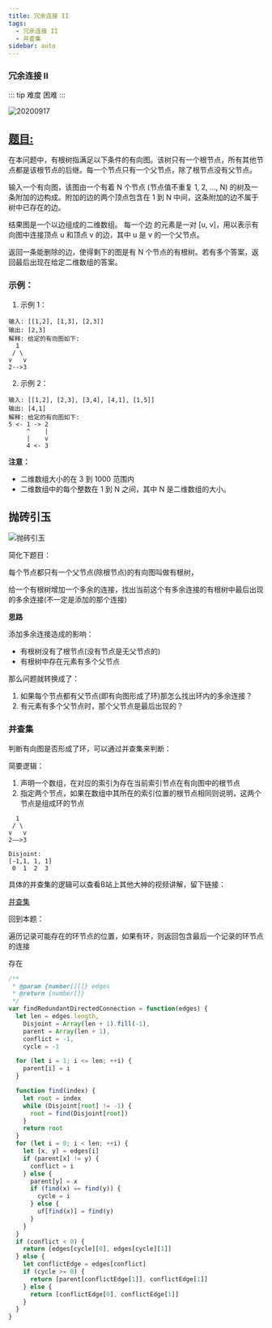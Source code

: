 ```yaml
---
title: 冗余连接 II
tags:
  - 冗余连接 II
  - 并查集
sidebar: auto
---
```


### 冗余连接 II

::: tip 难度
困难
:::

![20200917](http://qiniu.gaowenju.com/leecode/banner/20200917.jpg)

## [题目:](https://leetcode-cn.com/problems/redundant-connection-ii/)

在本问题中，有根树指满足以下条件的有向图。该树只有一个根节点，所有其他节点都是该根节点的后继。每一个节点只有一个父节点，除了根节点没有父节点。

输入一个有向图，该图由一个有着 N 个节点 (节点值不重复 1, 2, ..., N) 的树及一条附加的边构成。附加的边的两个顶点包含在 1 到 N 中间，这条附加的边不属于树中已存在的边。

结果图是一个以边组成的二维数组。 每一个边 的元素是一对 [u, v]，用以表示有向图中连接顶点 u 和顶点 v 的边，其中 u 是 v 的一个父节点。

返回一条能删除的边，使得剩下的图是有 N 个节点的有根树。若有多个答案，返回最后出现在给定二维数组的答案。

### 示例：

1. 示例 1：

```
输入: [[1,2], [1,3], [2,3]]
输出: [2,3]
解释: 给定的有向图如下:
  1
 / \
v   v
2-->3
```

2. 示例 2：

```
输入: [[1,2], [2,3], [3,4], [4,1], [1,5]]
输出: [4,1]
解释: 给定的有向图如下:
5 <- 1 -> 2
     ^    |
     |    v
     4 <- 3
```

**注意：**

- 二维数组大小的在 3 到 1000 范围内
- 二维数组中的每个整数在 1 到 N 之间，其中 N 是二维数组的大小。

## 抛砖引玉

![抛砖引玉](http://qiniu.gaowenju.com/leecode/20200917.png)

简化下题目：

每个节点都只有一个父节点(除根节点)的有向图叫做有根树，

给一个有根树增加一个多余的连接，找出当前这个有多余连接的有根树中最后出现的多余连接(不一定是添加的那个连接)

**思路**

添加多余连接造成的影响：

- 有根树没有了根节点(没有节点是无父节点的)
- 有根树中存在元素有多个父节点

那么问题就转换成了：

1. 如果每个节点都有父节点(即有向图形成了环)那怎么找出环内的多余连接？
2. 有元素有多个父节点时，那个父节点是最后出现的？

### 并查集

判断有向图是否形成了环，可以通过并查集来判断：

简要逻辑：
1. 声明一个数组，在对应的索引为存在当前索引节点在有向图中的根节点
2. 指定两个节点，如果在数组中其所在的索引位置的根节点相同则说明，这两个节点是组成环的节点

```
  1
 / \
v   v
2——>3

Disjoint:
[-1,1, 1, 1]
 0  1  2  3
```

具体的并查集的逻辑可以查看B站上其他大神的视频讲解，留下链接：

[并查集](https://www.bilibili.com/video/BV13t411v7Fs)

回到本题：

遍历记录可能存在的环节点的位置，如果有环，则返回包含最后一个记录的环节点的连接

存在


```javascript
/**
 * @param {number[][]} edges
 * @return {number[]}
 */
var findRedundantDirectedConnection = function(edges) {
  let len = edges.length,
    Disjoint = Array(len + 1).fill(-1),
    parent = Array(len + 1),
    conflict = -1,
    cycle = -1

  for (let i = 1; i <= len; ++i) {
    parent[i] = i
  }

  function find(index) {
    let root = index
    while (Disjoint[root] != -1) {
      root = find(Disjoint[root])
    }
    return root
  }
  for (let i = 0; i < len; ++i) {
    let [x, y] = edges[i]
    if (parent[x] != y) {
      conflict = i
    } else {
      parent[y] = x
      if (find(x) == find(y)) {
        cycle = i
      } else {
        uf[find(x)] = find(y)
      }
    }
  }
  if (conflict < 0) {
    return [edges[cycle][0], edges[cycle][1]]
  } else {
    let conflictEdge = edges[conflict]
    if (cycle >= 0) {
      return [parent[conflictEdge[1]], conflictEdge[1]]
    } else {
      return [conflictEdge[0], conflictEdge[1]]
    }
  }
}
```
